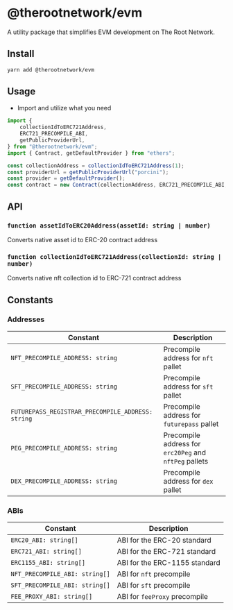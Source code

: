 # @therootnetwork/evm

A utility package that simplifies EVM development on The Root Network.

## Install

```bash
yarn add @therootnetwork/evm
```

## Usage

- Import and utilize what you need

```typescript
import {
	collectionIdToERC721Address,
	ERC721_PRECOMPILE_ABI,
	getPublicProviderUrl,
} from "@therootnetwork/evm";
import { Contract, getDefaultProvider } from "ethers";

const collectionAddress = collectionIdToERC721Address(1);
const providerUrl = getPublicProviderUrl("porcini");
const provider = getDefaultProvider();
const contract = new Contract(collectionAddress, ERC721_PRECOMPILE_ABI, provider);
```

## API

### `function assetIdToERC20Address(assetId: string | number)`

Converts native asset id to ERC-20 contract address

### `function collectionIdToERC721Address(collectionId: string | number)`

Converts native nft collection id to ERC-721 contract address

## Constants

### Addresses

| Constant                                          | Description                                            |
| ------------------------------------------------- | ------------------------------------------------------ |
| `NFT_PRECOMPILE_ADDRESS: string`                  | Precompile address for `nft` pallet                    |
| `SFT_PRECOMPILE_ADDRESS: string`                  | Precompile address for `sft` pallet                    |
| `FUTUREPASS_REGISTRAR_PRECOMPILE_ADDRESS: string` | Precompile address for `futurepass` pallet             |
| `PEG_PRECOMPILE_ADDRESS: string`                  | Precompile address for `erc20Peg` and `nftPeg` pallets |
| `DEX_PRECOMPILE_ADDRESS: string`                  | Precompile address for `dex` pallet                    |

### ABIs

| Constant                       | Description                   |
| ------------------------------ | ----------------------------- |
| `ERC20_ABI: string[]`          | ABI for the ERC-20 standard   |
| `ERC721_ABI: string[]`         | ABI for the ERC-721 standard  |
| `ERC1155_ABI: string[]`        | ABI for the ERC-1155 standard |
| `NFT_PRECOMPILE_ABI: string[]` | ABI for `nft` precompile      |
| `SFT_PRECOMPILE_ABI: string[]` | ABI for `sft` precompile      |
| `FEE_PROXY_ABI: string[]`      | ABI for `feeProxy` precompile |
